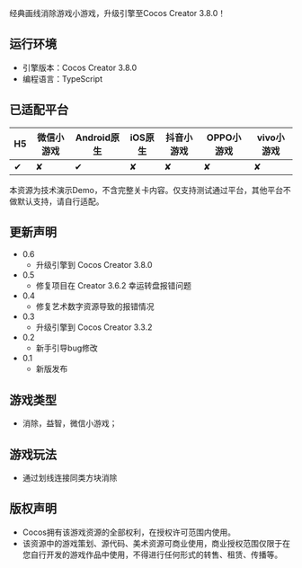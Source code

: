 经典画线消除游戏小游戏，升级引擎至Cocos Creator 3.8.0！

## 运行环境
- 引擎版本：Cocos Creator 3.8.0
- 编程语言：TypeScript

## 已适配平台

| H5   | 微信小游戏 | Android原生 | iOS原生 | 抖音小游戏 | OPPO小游戏 | vivo小游戏 |
| ---- | ---------| ----------- | -------|-------|-------|-------|
| ✔    | ✘       | ✔           | ✘      |✘      |✘      |✘      |

本资源为技术演示Demo，不含完整关卡内容。仅支持测试通过平台，其他平台不做默认支持，请自行适配。

## 更新声明
- 0.6
  - 升级引擎到 Cocos Creator 3.8.0
- 0.5
  - 修复项目在 Creator 3.6.2 幸运转盘报错问题
- 0.4
  - 修复艺术数字资源导致的报错情况
- 0.3
  - 升级引擎到 Cocos Creator 3.3.2
- 0.2
  - 新手引导bug修改 
- 0.1
  - 新版发布

## 游戏类型

- 消除，益智，微信小游戏；

## 游戏玩法

- 通过划线连接同类方块消除

## 版权声明

- Cocos拥有该游戏资源的全部权利，在授权许可范围内使用。
- 该资源中的游戏策划、源代码、美术资源可商业使用，商业授权范围仅限于在您自行开发的游戏作品中使用，不得进行任何形式的转售、租赁、传播等。